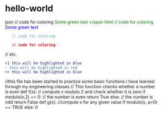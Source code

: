 # hello-world
json
   // code for coloring
<span style="color: green"> Some green text </span
html
   // code for coloring
<font color="blue"> Some green text </font>
```js
   // code for coloring
```
```css
   // code for coloring
```
// etc.
```diff
+1 this will be highlighted in blue
- this will be highlighted in red
++ this will be highlighted in blue
```
//this file has been started to practice some basic functions I have learned through my engineering classes
// This function checks whether a number is even
def f(x):
  // compute x modulo 2 and check whether it is zero
  if modulo(x,2) == 0:
    // the number is even
    return True
  else:
    // the number is odd
    return False
def g(x):
  //compute x for any given value 
  if modulo(x, a>0) == TRUE
  else:
  0
  
